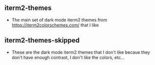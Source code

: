 ## iterm2-themes 

- The main set of dark mode iterm2 themes from https://iterm2colorschemes.com/ that I like

## iterm2-themes-skipped

- These are the dark mode iterm2 themes that I don't like becaue they don't have enough contrast, I don't like the colors, etc...

